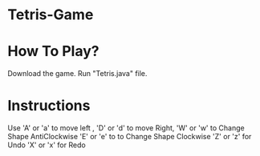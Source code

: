 # Tetris-Game 
# How To Play? 
Download the game.
Run "Tetris.java" file.
# Instructions
Use 'A'  or 'a' to move left , 
'D' or 'd' to move Right,
'W' or 'w' to Change Shape AntiClockwise
'E' or 'e' to to Change Shape Clockwise
'Z' or 'z' for Undo
'X' or 'x' for Redo
